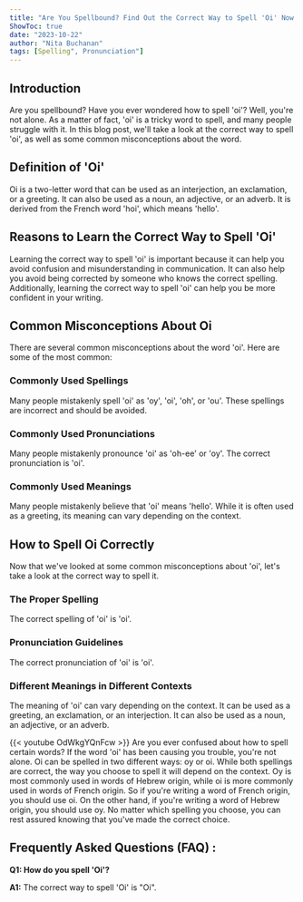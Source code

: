 ```yaml
---
title: "Are You Spellbound? Find Out the Correct Way to Spell 'Oi' Now!"
ShowToc: true 
date: "2023-10-22"
author: "Nita Buchanan" 
tags: [Spelling", Pronunciation"]
---
```

## Introduction

Are you spellbound? Have you ever wondered how to spell 'oi'? Well, you're not alone. As a matter of fact, 'oi' is a tricky word to spell, and many people struggle with it. In this blog post, we'll take a look at the correct way to spell 'oi', as well as some common misconceptions about the word.

## Definition of 'Oi'

Oi is a two-letter word that can be used as an interjection, an exclamation, or a greeting. It can also be used as a noun, an adjective, or an adverb. It is derived from the French word 'hoi', which means 'hello'. 

## Reasons to Learn the Correct Way to Spell 'Oi'

Learning the correct way to spell 'oi' is important because it can help you avoid confusion and misunderstanding in communication. It can also help you avoid being corrected by someone who knows the correct spelling. Additionally, learning the correct way to spell 'oi' can help you be more confident in your writing.

## Common Misconceptions About Oi

There are several common misconceptions about the word 'oi'. Here are some of the most common:

### Commonly Used Spellings

Many people mistakenly spell 'oi' as 'oy', 'oi', 'oh', or 'ou'. These spellings are incorrect and should be avoided.

### Commonly Used Pronunciations

Many people mistakenly pronounce 'oi' as 'oh-ee' or 'oy'. The correct pronunciation is 'oi'.

### Commonly Used Meanings

Many people mistakenly believe that 'oi' means 'hello'. While it is often used as a greeting, its meaning can vary depending on the context.

## How to Spell Oi Correctly

Now that we've looked at some common misconceptions about 'oi', let's take a look at the correct way to spell it.

### The Proper Spelling

The correct spelling of 'oi' is 'oi'.

### Pronunciation Guidelines

The correct pronunciation of 'oi' is 'oi'.

### Different Meanings in Different Contexts

The meaning of 'oi' can vary depending on the context. It can be used as a greeting, an exclamation, or an interjection. It can also be used as a noun, an adjective, or an adverb.

{{< youtube OdWkgYQnFcw >}} 
Are you ever confused about how to spell certain words? If the word 'oi' has been causing you trouble, you're not alone. Oi can be spelled in two different ways: oy or oi. While both spellings are correct, the way you choose to spell it will depend on the context. Oy is most commonly used in words of Hebrew origin, while oi is more commonly used in words of French origin. So if you're writing a word of French origin, you should use oi. On the other hand, if you're writing a word of Hebrew origin, you should use oy. No matter which spelling you choose, you can rest assured knowing that you've made the correct choice.

## Frequently Asked Questions (FAQ) :
**Q1: How do you spell 'Oi'?**

**A1:** The correct way to spell 'Oi' is "Oi".





